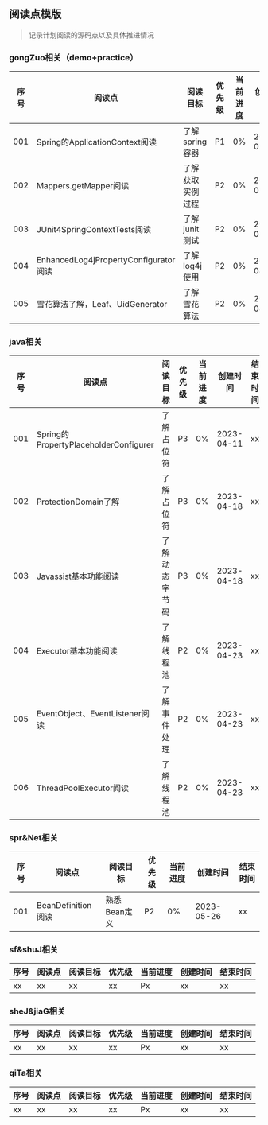 ## 阅读点模版
> 记录计划阅读的源码点以及具体推进情况

### gongZuo相关（demo+practice）
| 序号  | 阅读点                                 | 阅读目标       | 优先级 | 当前进度 | 创建时间       | 结束时间 |
|-----|-------------------------------------|------------|-----|------|------------|------|
| 001 | Spring的ApplicationContext阅读         | 了解spring容器 | P1  | 0%   | 2023-03-28 | xx   |
| 002 | Mappers.getMapper阅读                 | 了解获取实例过程   | P2  | 0%   | 2023-03-28 | xx   |
| 003 | JUnit4SpringContextTests阅读          | 了解junit测试  | P2  | 0%   | 2023-03-30 | xx   |
| 004 | EnhancedLog4jPropertyConfigurator阅读 | 了解log4j使用  | P2  | 0%   | 2023-04-03 | xx   |
| 005 | 雪花算法了解，Leaf、UidGenerator            | 了解雪花算法     | P2  | 0%   | 2023-04-03 | xx   |

### java相关
| 序号  | 阅读点                                  | 阅读目标    | 优先级 | 当前进度 | 创建时间       | 结束时间 |
|-----|--------------------------------------|---------|-----|------|------------|------|
| 001 | Spring的PropertyPlaceholderConfigurer | 了解占位符   | P3  | 0%   | 2023-04-11 | xx   |
| 002 | ProtectionDomain了解                   | 了解占位符   | P3  | 0%   | 2023-04-18 | xx   |
| 003 | Javassist基本功能阅读                      | 了解动态字节码 | P3  | 0%   | 2023-04-18 | xx   |
| 004 | Executor基本功能阅读                       | 了解线程池   | P2  | 0%   | 2023-04-23 | xx   |
| 005 | EventObject、EventListener阅读          | 了解事件处理  | P2  | 0%   | 2023-04-23 | xx   |
| 006 | ThreadPoolExecutor阅读                 | 了解线程池   | P2  | 0%   | 2023-04-23 | xx   |

### spr&Net相关
| 序号  | 阅读点              | 阅读目标     | 优先级 | 当前进度 | 创建时间       | 结束时间 |
|-----|------------------|----------|-----|------|------------|------|
| 001 | BeanDefinition阅读 | 熟悉Bean定义 | P2  | 0%   | 2023-05-26 | xx   |

### sf&shuJ相关
| 序号  | 阅读点 | 阅读目标 | 优先级 | 当前进度 | 创建时间 | 结束时间 |
|-----|-----|------|-----|------|------|------|
| xx  | xx  | xx   | xx  | Px   | xx   | xx   |

### sheJ&jiaG相关
| 序号  | 阅读点 | 阅读目标 | 优先级 | 当前进度 | 创建时间 | 结束时间 |
|-----|-----|------|-----|------|------|------|
| xx  | xx  | xx   | xx  | Px   | xx   | xx   |

### qiTa相关
| 序号  | 阅读点 | 阅读目标 | 优先级 | 当前进度 | 创建时间 | 结束时间 |
|-----|-----|------|-----|------|------|------|
| xx  | xx  | xx   | xx  | Px   | xx   | xx   |